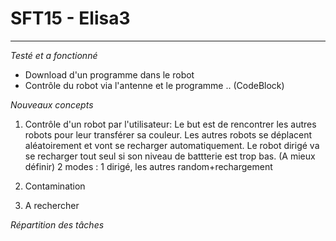 # SFT15 - Elisa3
---------------
*Testé et a fonctionné*
- Download d'un programme dans le robot
- Contrôle du robot via l'antenne et le programme .. (CodeBlock)


*Nouveaux concepts*
1) Contrôle d'un robot par l'utilisateur:
Le but est de rencontrer les autres robots pour leur transférer sa couleur.
Les autres robots se déplacent aléatoirement et vont se recharger automatiquement.
Le robot dirigé va se recharger tout seul si son niveau de battterie est trop bas.
(A mieux définir)
2 modes : 1 dirigé, les autres random+rechargement

2) Contamination

3) A rechercher

*Répartition des tâches*